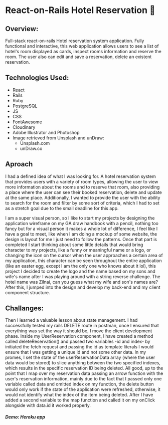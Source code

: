 # React-on-Rails Hotel Reservation :hotel:

## Overview:

Full-stack react-on-rails Hotel reservation system application.
Fully functional and interactive, this web application allows
users to see a list of hotel's room displayed as cards, inspect
rooms information and reserve the room. The user also can edit and
save a reservation, delete an existent reservation.

## Technologies Used:

- React
- Rails
- Ruby
- PostgreSQL
- JS
- CSS
- FontAwesome
- Cloudinary
- Adobe Illustrator and Photoshop
- Image retrieved from Unsplash and unDraw:
  - Unsplash.com
  - unDraw.co

## Aproach

I had a defined idea of what I was looking for. A hotel
reservation system that provides users with a variety of room
types, allowing the user to view more information about the rooms
and to reserve that room, also providing a place where the user
can see their booked reservation, delete and update at the same
place. Additionally, I wanted to provide the user with the ability
to search for the room and filter by some sort of criteria, which
I had to set as a stretch goal due to the small deadline for this
app.

I am a super visual person, so I like to start my projects by designing the application wireframe on my GA draw handbook with a pencil, nothing too fancy but for a visual person it makes a whole lot of difference, I feel like I have a goal to meet, like when I am doing a mockup of some website, the design is layout for me I just need to follow the patterns. Once that part is completed I start thinking about some little details that would bring character to my projects, like a funny or meaningful name or a logo, or changing the icon on the cursor when the user approaches a certain area of my application, this character can be seen throughout the entire application (like an easter egg, except I am the only one who knows about it lol), this project I decided to create the logo and the name based on my sons and wife's name after I was playing around with a string reverse challenge. The hotel name was Zilnai, can you guess what my wife and son's names are? After this, I jumped into the design and develop my back-end and my client component structure.

## Challanges:

Then I learned a valuable lesson about state management. I had
successfully tested my rails DELETE route in postman, once I
ensured that everything was set the way it should be, I move the
client development phase. Inside my UserReservation component, I
have created a method called deleteReservation() and passed two
variables -id and index- by initiated the fetch request and
passing the id as template literals I would ensure that I was
getting a unique id and not some other data. In my promes, I set
the state of the userReservationData array (where the user data
would be stored) to slice anything between the two specified
indexes, which results in the specific reservation ID being
deleted. All good, up to the point that I map over my reservation
data passing an arrow function with the user's reservation
information, mainly due to the fact that I passed only one
variable called data and omitted index on my function, the delete
button would only work if the state of the application were
refreshed, otherwise, it would not identify what the index of the
item being deleted. After I have added a second variable to the
map function and called it on my onClick alongside with data.id it
worked properly.

##### Demo: Heroku app
